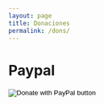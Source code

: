 ```yaml
---
layout: page
title: Donaciones
permalink: /dons/
---
```

<div>
	<h1>
		Paypal
	</h1>
	<form action="https://www.paypal.com/cgi-bin/webscr" method="post" target="_top">
	<input type="hidden" name="cmd" value="_s-xclick" />
	<input type="hidden" name="hosted_button_id" value="7M4A3ZA7VHC5E" />
	<input type="image" src="https://www.paypalobjects.com/en_US/i/btn/btn_donateCC_LG.gif" border="0" name="submit" title="PayPal - The safer, easier way to pay online!" alt="Donate with PayPal button" />
	<img alt="" border="0" src="https://www.paypal.com/en_AR/i/scr/pixel.gif" width="1" height="1" />
	</form>
</div>